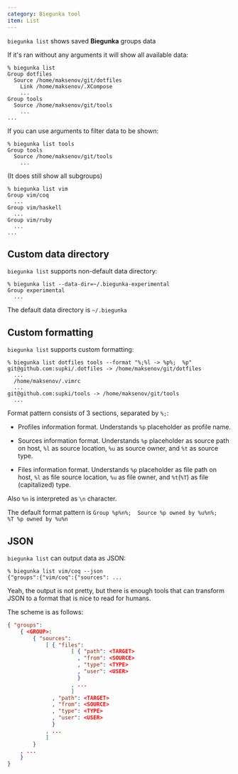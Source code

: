```yaml
---
category: Biegunka tool
item: List
---
```


`biegunka list` shows saved __Biegunka__ groups data

If it's ran without any arguments it will show all available data:

```shell
% biegunka list
Group dotfiles
  Source /home/maksenov/git/dotfiles
    Link /home/maksenov/.XCompose
    ...
Group tools
  Source /home/maksenov/git/tools
    ...
...
```

If you can use arguments to filter data to be shown:

```shell
% biegunka list tools
Group tools
  Source /home/maksenov/git/tools
    ...
```

(It does still show all subgroups)

```shell
% biegunka list vim
Group vim/coq
  ...
Group vim/haskell
  ...
Group vim/ruby
  ...
...
```

## Custom data directory

`biegunka list` supports non-default data directory:

```shell
% biegunka list --data-dir=~/.biegunka-experimental
Group experimental
  ...
```

The default data directory is `~/.biegunka`

## Custom formatting

`biegunka list` supports custom formatting:

```shell
% biegunka list dotfiles tools --format "%;%l -> %p%;  %p"
git@github.com:supki/.dotfiles -> /home/maksenov/git/dotfiles
  ...
  /home/maksenov/.vimrc
  ...
git@github.com:supki/tools -> /home/maksenov/git/tools
  ...
```

Format pattern consists of 3 sections, separated by `%;`:

  * Profiles information format. Understands `%p` placeholder as profile name.

  * Sources information format. Understands `%p` placeholder as
      source path on host, `%l` as source location, `%u` as source owner, and `%t` as source type.

  * Files information format. Understands `%p` placeholder as
      file path on host, `%l` as file source location, `%u` as file owner, and `%t`(`%T`) as file (capitalized) type.

Also `%n` is interpreted as `\n` character.

The default format pattern is `Group %p%n%;  Source %p owned by %u%n%;    %T %p owned by %u%n`

## JSON

`biegunka list` can output data as JSON:

```shell
% biegunka list vim/coq --json
{"groups":{"vim/coq":{"sources": ...
```

Yeah, the output is not pretty, but there is enough tools that can transform JSON to a format that
is nice to read for humans.

The scheme is as follows:

```JSON
{ "groups":
	{ <GROUP>:
		{ "sources":
			[ { "files":
					[ { "path": <TARGET>
					  , "from": <SOURCE>
					  , "type": <TYPE>
					  , "user": <USER>
					  }
					, ...
					]
			  , "path": <TARGET>
			  , "from": <SOURCE>
			  , "type": <TYPE>
			  , "user": <USER>
			  }
			, ...
			]
		}
	, ...
	}
}
```
